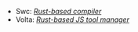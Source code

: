 - Swc: <a href="https://swc.rs/"><i>Rust-based compiler </i></a>
- Volta: <a href="https://volta.sh/"><i>Rust-based JS tool manager</i></a>
